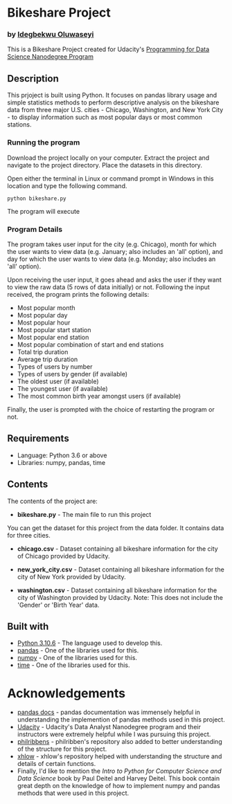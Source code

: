 # Bikeshare Project
### by [Idegbekwu Oluwaseyi](https://github.com/Oluwaseyi-Isaias27)
This is a Bikeshare Project created for Udacity's [Programming for Data Science Nanodegree Program](https://www.udacity.com/course/programming-for-data-science-nanodegree--nd104)

Description
-----------

This prjoject is built using Python. It focuses on pandas library usage and simple statistics methods to perform descriptive analysis on the bikeshare data from three major U.S. cities - Chicago, Washington, and New York City - to display information such as most popular days or most common stations.

### Running the program

Download the project locally on your computer. Extract the project and navigate to the project directory. Place the datasets in this directory.

Open either the terminal in Linux or command prompt in Windows in this location and type the following command.

```
python bikeshare.py
```
The program will execute


### Program Details

The program takes user input for the city (e.g. Chicago), month for which the user wants to view data (e.g. January; also includes an 'all' option), and day for which the user wants to view data (e.g. Monday; also includes an 'all' option).

Upon receiving the user input, it goes ahead and asks the user if they want to view the raw data (5 rows of data initially) or not. Following the input received, the program prints the following details:

* Most popular month
* Most popular day
* Most popular hour
* Most popular start station
* Most popular end station
* Most popular combination of start and end stations
* Total trip duration
* Average trip duration
* Types of users by number
* Types of users by gender (if available)
* The oldest user (if available)
* The youngest user (if available)
* The most common birth year amongst users (if available)

Finally, the user is prompted with the choice of restarting the program or not.

Requirements
------------

* Language: Python 3.6 or above
* Libraries: numpy, pandas, time

Contents
--------
The contents of the project are:
* **bikeshare.py** - The main file to run this project

You can get the dataset for this project from the data folder. It contains data for three cities.
* **chicago.csv** - Dataset containing all bikeshare information for the city of Chicago provided by Udacity.

* **new_york_city.csv** - Dataset containing all bikeshare information for the city of New York provided by Udacity.

* **washington.csv** - Dataset containing all bikeshare information for the city of Washington provided by Udacity. Note: This does not include the 'Gender' or 'Birth Year' data.

Built with
----------

* [Python 3.10.6](https://www.python.org/) - The language used to develop this.
* [pandas](https://pandas.pydata.org/) - One of the libraries used for this.
* [numpy](http://www.numpy.org/) - One of the libraries used for this.
* [time](https://docs.python.org/2/library/time.html) - One of the libraries used for this.

# Acknowledgements

* [pandas docs](http://pandas.pydata.org/pandas-docs/stable/) - pandas documentation was immensely helpful in understanding the implemention of pandas methods used in this project.
* [Udacity](https://udacity.com) - Udacity's Data Analyst Nanodegree program and their instructors were extremely helpful while I was pursuing this project.
* [philribbens](https://github.com/philribbens) - philribben's repository also added to better understanding of the structure for this project.
* [xhlow](https://github.com/xhlow) - xhlow's repository helped with understanding the structure and details of certain functions.
* Finally, I'd like to mention the _Intro to Python for Computer Science and Data Science_ book by Paul Deitel and Harvey Deitel. This book contain great depth on the knowledge of how to implement numpy and pandas methods that were used in this project.



